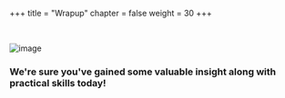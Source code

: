 +++
title = "Wrapup"
chapter = false
weight = 30
+++


<br>


![image](/images/50_wrapup/complete.png)



### We're sure you've gained some valuable insight along with practical skills today!




<br>


